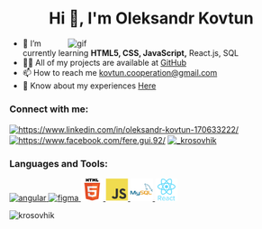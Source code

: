 <h1 align="center">Hi 👋, I'm Oleksandr Kovtun</h1>
<img align="right" width="400" position:rigth alt="gif" src="https://miro.medium.com/v2/resize:fit:1360/0*7Q3yvSIv_t0ioJ-Z.gif">

- 🌱 I’m currently learning <strong>HTML5, CSS, JavaScript,</strong> React.js, SQL
- 👨‍💻 All of my projects are available at <a href="https://github.com/krosovhik"> GitHub<a/>
- 📫 How to reach me <a href="mailto:krosovhiksanya228@gmail.com">kovtun.cooperation@gmail.com<a/>
- 📄 Know about my experiences <a href="https://www.canva.com/design/DAFZceoi8nk/bvYSuAU708FudlIhmGYQZw/view?utm_content=DAFZceoi8nk&utm_campaign=designshare&utm_medium=link&utm_source=editor"> Here<a/>

<h3 align="left">Connect with me:</h3>
<p align="left">
<a href="https://linkedin.com/in/https://www.linkedin.com/in/oleksandr-kovtun-170633222/" target="blank"><img align="center" src="https://raw.githubusercontent.com/rahuldkjain/github-profile-readme-generator/master/src/images/icons/Social/linked-in-alt.svg" alt="https://www.linkedin.com/in/oleksandr-kovtun-170633222/" height="30" width="40" /></a>
<a href="https://fb.com/https://www.facebook.com/fere.gui.92/" target="blank"><img align="center" src="https://raw.githubusercontent.com/rahuldkjain/github-profile-readme-generator/master/src/images/icons/Social/facebook.svg" alt="https://www.facebook.com/fere.gui.92/" height="30" width="40" /></a>
  <a href="https://instagram.com/_krosovhik" target="blank"><img align="center" src="https://raw.githubusercontent.com/rahuldkjain/github-profile-readme-generator/master/src/images/icons/Social/instagram.svg" alt="_krosovhik" height="30" width="40" /></a>
</p>

<h3 align="left">Languages and Tools:</h3>
<p align="left"> <a href="https://angular.io" target="_blank" rel="noreferrer"> <img src="https://angular.io/assets/images/logos/angular/angular.svg" alt="angular" width="40" height="40"/> </a>  <a href="https://www.figma.com/" target="_blank" rel="noreferrer"> <img src="https://www.vectorlogo.zone/logos/figma/figma-icon.svg" alt="figma" width="40" height="40"/> </a> <a href="https://www.w3.org/html/" target="_blank" rel="noreferrer"> <img src="https://raw.githubusercontent.com/devicons/devicon/master/icons/html5/html5-original-wordmark.svg" alt="html5" width="40" height="40"/> </a>  <a href="https://developer.mozilla.org/en-US/docs/Web/JavaScript" target="_blank" rel="noreferrer"> <img src="https://raw.githubusercontent.com/devicons/devicon/master/icons/javascript/javascript-original.svg" alt="javascript" width="40" height="40"/> </a> <a href="https://www.mysql.com/" target="_blank" rel="noreferrer"> <img src="https://raw.githubusercontent.com/devicons/devicon/master/icons/mysql/mysql-original-wordmark.svg" alt="mysql" width="40" height="40"/> </a> <a href="https://reactjs.org/" target="_blank" rel="noreferrer"> <img src="https://raw.githubusercontent.com/devicons/devicon/master/icons/react/react-original-wordmark.svg" alt="react" width="40" height="40"/> </a> </p>

<p><img align="left" src="https://github-readme-stats.vercel.app/api/top-langs?username=krosovhik&show_icons=true&locale=en&layout=compact" alt="krosovhik" /></p>
  
